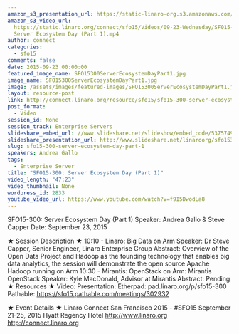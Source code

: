 ```yaml
---
amazon_s3_presentation_url: https://static-linaro-org.s3.amazonaws.com/connect/sfo15/Presentations/09-23-Wednesday/SFO15-300%20Big%20Data%20on%20ARM.pdf
amazon_s3_video_url:
  https://static.linaro.org/connect/sfo15/Videos/09-23-Wednesday/SF015-300
  Server Ecosystem Day (Part 1).mp4
author: connect
categories:
  - sfo15
comments: false
date: 2015-09-23 00:00:00
featured_image_name: SFO15300ServerEcosystemDayPart1.jpg
image_name: SFO15300ServerEcosystemDayPart1.jpg
image: /assets/images/featured-images/SFO15300ServerEcosystemDayPart1.jpg
layout: resource-post
link: http://connect.linaro.org/resource/sfo15/sfo15-300-server-ecosystem-day-part-1/
post_format:
  - Video
session_id: None
session_track: Enterprise Servers
slideshare_embed_url: //www.slideshare.net/slideshow/embed_code/53757494
slideshare_presentation_url: http://www.slideshare.net/linaroorg/sfo15300-server-ecosystem-day-big-data-on-arm
slug: sfo15-300-server-ecosystem-day-part-1
speakers: Andrea Gallo
tags:
  - Enterprise Server
title: "SFO15-300: Server Ecosystem Day (Part 1)"
video_length: "47:23"
video_thumbnail: None
wordpress_id: 2833
youtube_video_url: https://www.youtube.com/watch?v=f9I5DwodLa8
---
```


SFO15-300: Server Ecosystem Day (Part 1)
Speaker: Andrea Gallo & Steve Capper
Date: September 23, 2015

★ Session Description ★
10:10 -
Linaro: Big Data on Arm
Speaker: Dr Steve Capper, Senior Engineer, Linaro Enterprise Group
Abstract: Overview of the Open Data Project and Hadoop as the founding technology that enables big data analytics, the session will demonstrate the open source Apache Hadoop running on Arm
10:30 - Mirantis: OpenStack on Arm: Mirantis OpenStack
Speaker: Kyle MacDonald, Advisor at Mirantis
Abstract: Pending
★ Resources ★
Video:
Presentation:
Etherpad: pad.linaro.org/p/sfo15-300
Pathable: https://sfo15.pathable.com/meetings/302932

★ Event Details ★
Linaro Connect San Francisco 2015 - #SFO15
September 21-25, 2015
Hyatt Regency Hotel
http://www.linaro.org
http://connect.linaro.org
